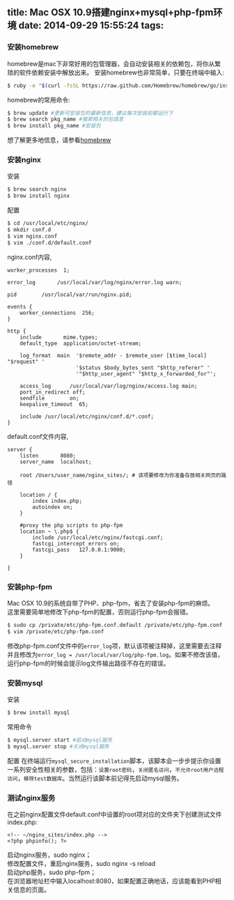 title: Mac OSX 10.9搭建nginx+mysql+php-fpm环境
date: 2014-09-29 15:55:24
tags:
---

### 安装homebrew
homebrew是mac下非常好用的包管理器，会自动安装相关的依赖包，将你从繁琐的软件依赖安装中解放出来。 
安装homebrew也非常简单，只要在终端中输入:

``` bash
$ ruby -e "$(curl -fsSL https://raw.github.com/Homebrew/homebrew/go/install)"
```
homebrew的常用命令:

``` bash
$ brew update #更新可安装包的最新信息，建议每次安装前都运行下
$ brew search pkg_name #搜索相关的包信息
$ brew install pkg_name #安装包
```
想了解更多地信息，请参看[homebrew](http://brew.sh/)

### 安装nginx
安装

``` bash
$ brew search nginx
$ brew install nginx
```
配置

``` bash
$ cd /usr/local/etc/nginx/
$ mkdir conf.d
$ vim nginx.conf
$ vim ./conf.d/default.conf
```

nginx.conf内容,

```
worker_processes  1;  
 
error_log       /usr/local/var/log/nginx/error.log warn;
 
pid        /usr/local/var/run/nginx.pid;
 
events {
    worker_connections  256;
}
 
http {
    include       mime.types;
    default_type  application/octet-stream;
 
    log_format  main  '$remote_addr - $remote_user [$time_local] "$request" '
                      '$status $body_bytes_sent "$http_referer" '
                      '"$http_user_agent" "$http_x_forwarded_for"';
 
    access_log      /usr/local/var/log/nginx/access.log main;
    port_in_redirect off;
    sendfile        on; 
    keepalive_timeout  65; 
 
    include /usr/local/etc/nginx/conf.d/*.conf;
}
```
default.conf文件内容,

```
server {
    listen       8080;
    server_name  localhost;
 
    root /Users/user_name/nginx_sites/; # 该项要修改为你准备存放相关网页的路径
 
    location / { 
        index index.php;
        autoindex on; 
    }   
 
    #proxy the php scripts to php-fpm  
    location ~ \.php$ {
        include /usr/local/etc/nginx/fastcgi.conf;
        fastcgi_intercept_errors on; 
        fastcgi_pass   127.0.0.1:9000; 
    }   
 
}
```
### 安装php-fpm
Mac OSX 10.9的系统自带了PHP、php-fpm，省去了安装php-fpm的麻烦。<br>
这里需要简单地修改下php-fpm的配置，否则运行php-fpm会报错。

``` bash
$ sudo cp /private/etc/php-fpm.conf.default /private/etc/php-fpm.conf
$ vim /private/etc/php-fpm.conf
```

修改php-fpm.conf文件中的`error_log`项，默认该项被注释掉，这里需要去注释并且修改为`error_log = /usr/local/var/log/php-fpm.log`。如果不修改该值，运行php-fpm的时候会提示log文件输出路径不存在的错误。

### 安装mysql
安装

``` bash
$ brew install mysql
```

常用命令
```bash
$ mysql.server start #启动mysql服务
$ mysql.server stop #关闭mysql服务
```

配置 
在终端运行`mysql_secure_installation`脚本，该脚本会一步步提示你设置一系列安全性相关的参数，包括：`设置root密码`，`关闭匿名访问`，`不允许root用户远程访问`，`移除test数据库`。当然运行该脚本前记得先启动mysql服务。

### 测试nginx服务
在之前nginx配置文件default.conf中设置的root项对应的文件夹下创建测试文件index.php:
```
<!-- ~/nginx_sites/index.php -->
<?php phpinfo(); ?>
```
启动nginx服务，sudo nginx；<br>
修改配置文件，重启nginx服务，sudo nginx -s reload <br>
启动php服务，sudo php-fpm； <br>
在浏览器地址栏中输入localhost:8080，如果配置正确地话，应该能看到PHP相关信息的页面。



